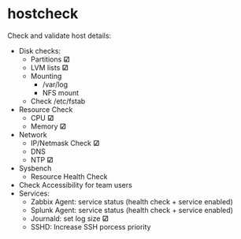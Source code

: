 # hostcheck

Check and validate host details:
+ Disk checks:
    + Partitions **&#x2611;**
    + LVM lists **&#x2611;**
    + Mounting
        + /var/log
        + NFS mount
    + Check /etc/fstab
+ Resource Check
    + CPU **&#x2611;**
    + Memory **&#x2611;**
+ Network
    + IP/Netmask Check **&#x2611;**
    + DNS
    + NTP **&#x2611;**
+ Sysbench
    + Resource Health Check
+ Check Accessibility for team users
+ Services:
    + Zabbix Agent: service status (health check + service enabled)
    + Splunk Agent: service status (health check + service enabled)
    + Journald: set log size **&#x2611;**
    + SSHD: Increase SSH porcess priority



